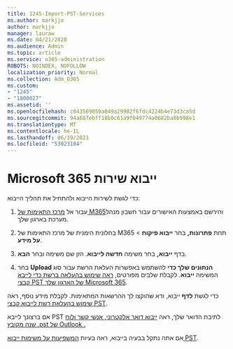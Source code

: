 ```yaml
---
title: 1245-Import-PST-Services
ms.author: markjjo
author: markjjo
manager: lauraw
ms.date: 04/21/2020
ms.audience: Admin
ms.topic: article
ms.service: o365-administration
ROBOTS: NOINDEX, NOFOLLOW
localization_priority: Normal
ms.collection: Adm_O365
ms.custom:
- "1245"
- "1800027"
ms.assetid: ''
ms.openlocfilehash: c043569050a849a29982f6fdc4224b4e73d3ca5d
ms.sourcegitcommit: 94a687ebff18b0c61a9f049774a0682ba8b998e1
ms.translationtype: MT
ms.contentlocale: he-IL
ms.lasthandoff: 06/19/2021
ms.locfileid: "53023104"
---
```

# <a name="microsoft-365-import-service"></a>Microsoft 365 ייבוא שירות

כדי לגשת לשירות הייבוא ולהתחיל את תהליך הייבוא:

1. עבור אל [מרכז התאימות של M365](https://compliance.microsoft.com/)והירשם באמצעות האישורים עבור חשבון מנהל מערכת בארגון שלך.

1. בחלונית הימנית של מרכז התאימות של M365 תחת **פתרונות,** בחר **ייבוא פיקוח**  >  **על מידע**.

1. בדף **ייבוא,** בחר משימה **חדשה לייבוא**. הזן שם משימה ובחר **הבא**.

1. בחר **Upload הנתונים שלך כדי** להשתמש באפשרות העלאת הרשת עבור סוג המשימה **ייבוא**. לקבלת שלבים מפורטים, [ראה שימוש בהעלאה ברשת כדי לייבא קבצי PST של הארגון שלך Microsoft 365](/compliance/use-network-upload-to-import-pst-files).

כדי לגשת **לדף** ייבוא, ודא שהוקצו לך ההרשאות המתאימות. לקבלת מידע נוסף, ראה [שימוש בהעלאת רשת לייבוא קבצי PST](/microsoft-365/compliance/importing-pst-files-to-office-365#using-network-upload-to-import-pst-files).

אם ברצונך לייבא PST לתיבת הדואר שלך, ראה [ייבוא דואר אלקטרוני, אנשי קשר ולוח שנה מקובץ .pst של Outlook .](https://support.office.com/article/import-email-contacts-and-calendar-from-an-outlook-pst-file-431a8e9a-f99f-4d5f-ae48-ded54b3440ac)

אם אתה נתקל בבעיה בייבוא, ראה בעיות [המשפיעות על משימות ייבוא PST](/office365/troubleshoot/pst-import-service/issues-with-pst-import-job).


